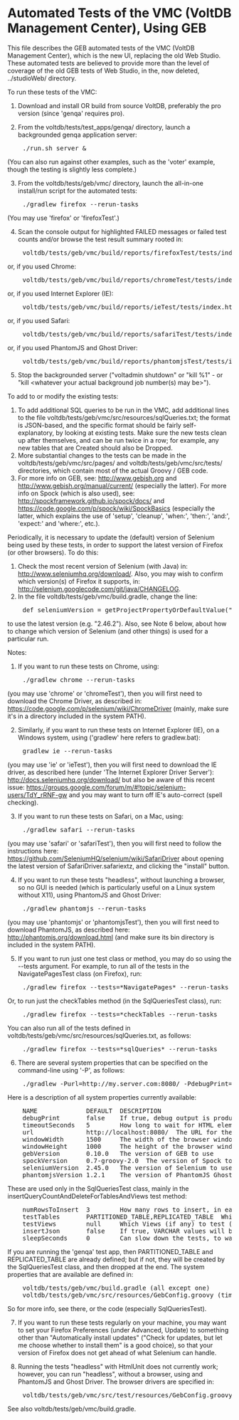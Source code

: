 Automated Tests of the VMC (VoltDB Management Center), Using GEB
================================================================

This file describes the GEB automated tests of the VMC (VoltDB Management
Center), which is the new UI, replacing the old Web Studio. These automated
tests are believed to provide more than the level of coverage of the old
GEB tests of Web Studio, in the, now deleted, ../studioWeb/ directory.

To run these tests of the VMC:

1. Download and install OR build from source VoltDB, preferably the pro
version (since 'genqa' requires pro).

2. From the voltdb/tests/test_apps/genqa/ directory, launch a backgrounded
genqa application server:
<pre>
    ./run.sh server &
</pre>
(You can also run against other examples, such as the 'voter' example,
though the testing is slightly less complete.)

3. From the voltdb/tests/geb/vmc/ directory, launch the all-in-one install/run
script for the automated tests:
<pre>
    ./gradlew firefox --rerun-tasks
</pre>
(You may use 'firefox' or 'firefoxTest'.)

4. Scan the console output for highlighted FAILED messages or failed test
counts and/or browse the test result summary rooted in:
<pre>
    voltdb/tests/geb/vmc/build/reports/firefoxTest/tests/index.html
</pre>
or, if you used Chrome:
<pre>
    voltdb/tests/geb/vmc/build/reports/chromeTest/tests/index.html
</pre>
or, if you used Internet Explorer (IE):
<pre>
    voltdb/tests/geb/vmc/build/reports/ieTest/tests/index.html
</pre>
or, if you used Safari:
<pre>
    voltdb/tests/geb/vmc/build/reports/safariTest/tests/index.html
</pre>
or, if you used PhantomJS and Ghost Driver:
<pre>
    voltdb/tests/geb/vmc/build/reports/phantomjsTest/tests/index.html
</pre>

5. Stop the backgrounded server ("voltadmin shutdown" or "kill %1" - or 
"kill <whatever your actual background job number(s) may be>").

To add to or modify the existing tests:

1. To add additional SQL queries to be run in the VMC, add additional lines to
the file voltdb/tests/geb/vmc/src/resources/sqlQueries.txt; the format is
JSON-based, and the specific format should be fairly self-explanatory, by
looking at existing tests. Make sure the new tests clean up after themselves,
and can be run twice in a row; for example, any new tables that are Created
should also be Dropped.
2. More substantial changes to the tests can be made in the
voltdb/tests/geb/vmc/src/pages/ and voltdb/tests/geb/vmc/src/tests/
directories, which contain most of the actual Groovy / GEB code.
3. For more info on GEB, see:
    http://www.gebish.org  and
    http://www.gebish.org/manual/current/
(especially the latter).
For more info on Spock (which is also used), see:
    http://spockframework.github.io/spock/docs/  and
    https://code.google.com/p/spock/wiki/SpockBasics
(especially the latter, which explains the use of 'setup', 'cleanup', 'when:',
'then:', 'and:', 'expect:' and 'where:', etc.).

Periodically, it is necessary to update the (default) version of Selenium being
used by these tests, in order to support the latest version of Firefox (or other
browsers). To do this:

1. Check the most recent version of Selenium (with Java) in:
    http://www.seleniumhq.org/download/.
Also, you may wish to confirm which version(s) of Firefox it supports, in:
    http://selenium.googlecode.com/git/java/CHANGELOG.
2. In the file voltdb/tests/geb/vmc/build.gradle, change the line:
<pre>
    def seleniumVersion = getProjectPropertyOrDefaultValue("seleniumVersion", "2.45.0")
</pre>
to use the latest version (e.g. "2.46.2").
Also, see Note 6 below, about how to change which version of Selenium (and
other things) is used for a particular run.

Notes:

1. If you want to run these tests on Chrome, using:
<pre>
    ./gradlew chrome --rerun-tasks
</pre>
(you may use 'chrome' or 'chromeTest'), then you will first need to download
the Chrome Driver, as described in:
    https://code.google.com/p/selenium/wiki/ChromeDriver
(mainly, make sure it's in a directory included in the system PATH).

2. Similarly, if you want to run these tests on Internet Explorer (IE), on a
Windows system, using ('gradlew' here refers to gradlew.bat):
<pre>
    gradlew ie --rerun-tasks
</pre>
(you may use 'ie' or 'ieTest'), then you will first need to download the IE
driver, as described here (under 'The Internet Explorer Driver Server'):
    http://docs.seleniumhq.org/download/
but also be aware of this recent issue:
    https://groups.google.com/forum/m/#!topic/selenium-users/TdY_rRNF-gw
and you may want to turn off IE's auto-correct (spell checking).

3. If you want to run these tests on Safari, on a Mac, using:
<pre>
    ./gradlew safari --rerun-tasks
</pre>
(you may use 'safari' or 'safariTest'), then you will first need to follow the
instructions here:
    https://github.com/SeleniumHQ/selenium/wiki/SafariDriver
about opening the latest version of SafariDriver.safariextz, and clicking the
"install" button.

4. If you want to run these tests "headless", without launching a browser,
so no GUI is needed (which is particularly useful on a Linux system without
X11), using PhantomJS and Ghost Driver:
<pre>
    ./gradlew phantomjs --rerun-tasks
</pre>
(you may use 'phantomjs' or 'phantomjsTest'), then you will first need to
download PhantomJS, as described here:
    http://phantomjs.org/download.html
(and make sure its bin directory is included in the system PATH).

5. If you want to run just one test class or method, you may do so using
the --tests argument. For example, to run all of the tests in the
NavigatePagesTest class (on Firefox), run:
<pre>
    ./gradlew firefox --tests=*NavigatePages* --rerun-tasks
</pre>
Or, to run just the checkTables method (in the SqlQueriesTest class), run:
<pre>
    ./gradlew firefox --tests=*checkTables --rerun-tasks
</pre>
You can also run all of the tests defined in
voltdb/tests/geb/vmc/src/resources/sqlQueries.txt, as follows:
<pre>
    ./gradlew firefox --tests=*sqlQueries* --rerun-tasks
</pre>

6. There are several system properties that can be specified on the
command-line using '-P', as follows:
<pre>
    ./gradlew -Purl=http://my.server.com:8080/ -PdebugPrint=true -PtimeoutSeconds=10 firefox --rerun-tasks
</pre>
Here is a description of all system properties currently available:
<pre>
    NAME             DEFAULT  DESCRIPTION
    debugPrint       false    If true, debug output is produced (in the test result HTML pages)
    timeoutSeconds   5        How long to wait for HTML elements to appear, before giving up
    url              http://localhost:8080/  The URL for the VMC to be tested
    windowWidth      1500     The width of the browser window
    windowHeight     1000     The height of the browser window
    gebVersion       0.10.0   The version of GEB to use
    spockVersion     0.7-groovy-2.0  The version of Spock to use
    seleniumVersion  2.45.0   The version of Selenium to use
    phantomjsVersion 1.2.1    The version of PhantomJS Ghost Driver to use (if any)
</pre>
These are used only in the SqlQueriesTest class, mainly in the
insertQueryCountAndDeleteForTablesAndViews test method:
<pre>
    numRowsToInsert  3        How many rows to insert, in each Table
    testTables       PARTITIONED_TABLE,REPLICATED_TABLE  Which Tables to test (or ALL)
    testViews        null     Which Views (if any) to test (or ALL)
    insertJson       false    If true, VARCHAR values will be inserted as JSON data
    sleepSeconds     0        Can slow down the tests, to watch what they are doing
</pre>
If you are running the 'genqa' test app, then PARTITIONED_TABLE and
REPLICATED_TABLE are already defined; but if not, they will be created by
the SqlQueriesTest class, and then dropped at the end. The system properties
that are available are defined in:
<pre>
    voltdb/tests/geb/vmc/build.gradle (all except one)
    voltdb/tests/geb/vmc/src/resources/GebConfig.groovy (timeoutSeconds only)
</pre>
So for more info, see there, or the code (especially SqlQueriesTest).

7. If you want to run these tests regularly on your machine, you may want
to set your Firefox Preferences (under Advanced, Update) to something other
than "Automatically install updates" ("Check for updates, but let me choose
whether to install them" is a good choice), so that your version of Firefox
does not get ahead of what Selenium can handle.

8. Running the tests "headless" with HtmlUnit does not currently work; however,
you can run "headless", without a browser, using and PhantomJS and Ghost Driver.
The browser drivers are specified in:
<pre>
    voltdb/tests/geb/vmc/src/test/resources/GebConfig.groovy
</pre>
See also voltdb/tests/geb/vmc/build.gradle.
